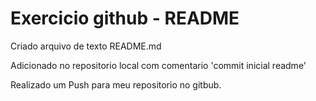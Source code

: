 Exercicio github - README
=========================

Criado arquivo de texto README.md

Adicionado no repositorio local com comentario 'commit inicial readme'

Realizado um Push para meu repositorio no gitbub.
